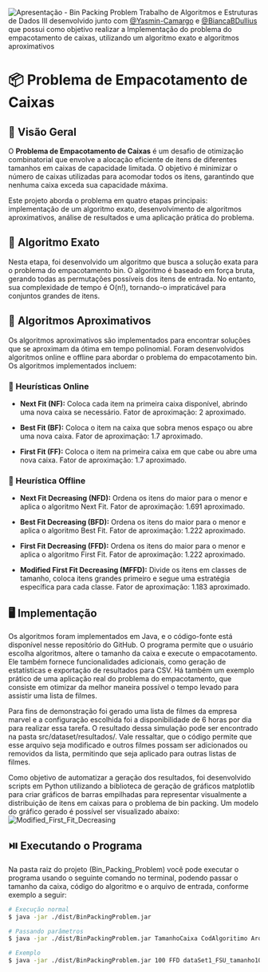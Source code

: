 ![Apresentação - Bin Packing Problem](https://github.com/Caroline-Camargo/Bin_Packing_Problem/assets/88253809/73d5b7c1-3642-4ac7-9369-6bd9d34330e8)
Trabalho de Algoritmos e Estruturas de Dados III desenvolvido junto com [@Yasmin-Camargo](https://github.com/Yasmin-Camargo) e [@BiancaBDullius](https://github.com/BiancaBDullius) que possui como objetivo realizar a Implementação do problema do empacotamento de caixas, utilizando um algoritmo exato e algoritmos aproximativos

# :package: Problema de Empacotamento de Caixas

## :mag_right: Visão Geral

O **Problema de Empacotamento de Caixas** é um desafio de otimização combinatorial que envolve a alocação eficiente de itens de diferentes tamanhos em caixas de capacidade limitada. O objetivo é minimizar o número de caixas utilizadas para acomodar todos os itens, garantindo que nenhuma caixa exceda sua capacidade máxima.

Este projeto aborda o problema em quatro etapas principais: implementação de um algoritmo exato, desenvolvimento de algoritmos aproximativos, análise de resultados e uma aplicação prática do problema.

## :dart: Algoritmo Exato

Nesta etapa, foi desenvolvido um algoritmo que busca a solução exata para o problema do empacotamento bin. O algoritmo é baseado em força bruta, gerando todas as permutações possíveis dos itens de entrada. No entanto, sua complexidade de tempo é O(n!), tornando-o impraticável para conjuntos grandes de itens.

## :game_die: Algoritmos Aproximativos

Os algoritmos aproximativos são implementados para encontrar soluções que se aproximam da ótima em tempo polinomial. Foram desenvolvidos algoritmos online e offline para abordar o problema do empacotamento bin. Os algoritmos implementados incluem:

### :vibration_mode: Heurísticas Online

- **Next Fit (NF):** Coloca cada item na primeira caixa disponível, abrindo uma nova caixa se necessário. Fator de aproximação: 2 aproximado.

- **Best Fit (BF):** Coloca o item na caixa que sobra menos espaço ou abre uma nova caixa. Fator de aproximação: 1.7 aproximado.

- **First Fit (FF):** Coloca o item na primeira caixa em que cabe ou abre uma nova caixa. Fator de aproximação: 1.7 aproximado.


### :mobile_phone_off: Heurística Offline

- **Next Fit Decreasing (NFD):** Ordena os itens do maior para o menor e aplica o algoritmo Next Fit. Fator de aproximação: 1.691 aproximado.

- **Best Fit Decreasing (BFD):** Ordena os itens do maior para o menor e aplica o algoritmo Best Fit. Fator de aproximação: 1.222 aproximado.

- **First Fit Decreasing (FFD):** Ordena os itens do maior para o menor e aplica o algoritmo First Fit. Fator de aproximação: 1.222 aproximado.

- **Modified First Fit Decreasing (MFFD):** Divide os itens em classes de tamanho, coloca itens grandes primeiro e segue uma estratégia específica para cada classe. Fator de aproximação: 1.183 aproximado.

## :desktop_computer:	Implementação

Os algoritmos foram implementados em Java, e o código-fonte está disponível nesse repositório do GitHub. O programa permite que o usuário escolha algoritmos, altere o tamanho da caixa e execute o empacotamento. Ele também fornece funcionalidades adicionais, como geração de estatísticas e exportação de resultados para CSV. Há também um exemplo prático de uma aplicação real do problema do empacotamento, que consiste em otimizar da melhor maneira possível o tempo levado para assistir uma lista de filmes. 

Para fins de demonstração foi gerado uma lista de filmes da empresa marvel e a configuração escolhida foi a disponibilidade de 6 horas por dia para realizar essa tarefa. O resultado dessa simulação pode ser encontrado na pasta src/dataset/resultados/. Vale ressaltar, que o código permite que esse arquivo seja modificado e outros filmes possam ser adicionados ou removidos da lista, permitindo que seja aplicado para outras listas de filmes.

Como objetivo de automatizar a geração dos resultados, foi desenvolvido scripts em Python utilizando a biblioteca de geração de gráficos matplotlib para criar gráficos de barras empilhadas para representar visualmente a distribuição de itens em caixas para o problema de bin packing. Um modelo do gráfico gerado é possível ser visualizado abaixo:
![Modified_First_Fit_Decreasing](https://github.com/Caroline-Camargo/Bin_Packing_Problem/assets/88253809/9fde409b-b41a-42d1-bfb8-a56b24236845)

## :play_or_pause_button: Executando o Programa

Na pasta raiz do projeto (Bin_Packing_Problem) você pode executar o programa usando o seguinte comando no terminal, podendo passar o tamanho da caixa, código do algoritmo e o arquivo de entrada, conforme exemplo a seguir:

```bash
# Execução normal
$ java -jar ./dist/BinPackingProblem.jar

# Passando parâmetros
$ java -jar ./dist/BinPackingProblem.jar TamanhoCaixa CodAlgoritimo ArquivoEntrada

# Exemplo
$ java -jar ./dist/BinPackingProblem.jar 100 FFD dataSet1_FSU_tamanho100
